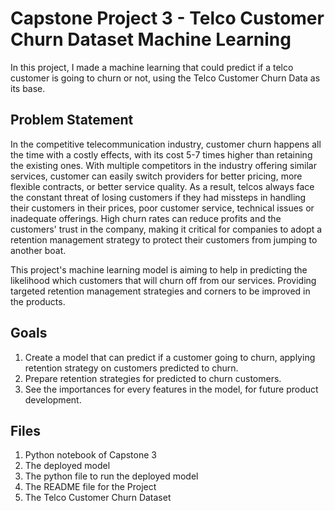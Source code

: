 # Capstone Project 3 - Telco Customer Churn Dataset Machine Learning

In this project, I made a machine learning that could predict if a telco customer is going to churn or not, using the Telco Customer Churn Data as its base.

## Problem Statement
In the competitive telecommunication industry, customer churn happens all the time with a costly effects, with its cost 5-7 times higher than retaining the existing ones. With multiple competitors in the industry offering similar services, customer can easily switch providers for better pricing, more flexible contracts, or better service quality. As a result, telcos always face the constant threat of losing customers if they had missteps in handling their customers in their prices, poor customer service, technical issues or inadequate offerings. High churn rates can reduce profits and the customers' trust in the company, making it critical for companies to adopt a retention management strategy to protect their customers from jumping to another boat.

This project's machine learning model is aiming to help in predicting the likelihood which customers that will churn off from our services. Providing targeted retention management strategies and corners to be improved in the products.

## Goals
1. Create a model that can predict if a customer going to churn, applying retention strategy on customers predicted to churn.
2. Prepare retention strategies for predicted to churn customers.
3. See the importances for every features in the model, for future product development.

## Files
1. Python notebook of Capstone 3
2. The deployed model
3. The python file to run the deployed model
4. The README file for the Project
5. The Telco Customer Churn Dataset






